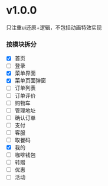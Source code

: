 <!--
 * @Author: meetqy
 * @since: 2019-08-08 10:32:20
 * @lastTime: 2019-08-14 11:27:56
 * @LastEditors: meetqy
 -->
# v1.0.0
只注重ui还原+逻辑，不包括动画特效实现

### 按模块拆分

- [x] 首页
- [ ] 登录
- [x] 菜单界面
- [x] 菜单页面弹窗
- [ ] 订单列表
- [ ] 订单评价
- [ ] 购物车
- [ ] 管理地址
- [ ] 确认订单
- [ ] 支付
- [ ] 客服
- [ ] 取餐码
- [x] 我的
- [ ] 咖啡钱包
- [ ] 转赠
- [ ] 优惠
- [ ] 活动